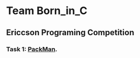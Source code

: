 # Team Born_in_C
## Ericcson Programing Competition
### Task 1: [PackMan](https://app.ericssonbajnoksag.hu/display/EPB_2018_i_fordulo.pdf).
